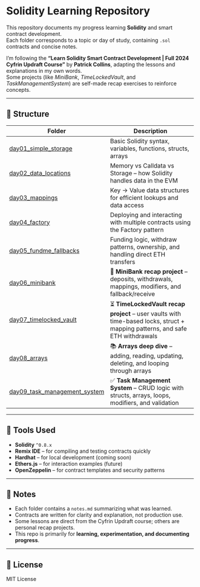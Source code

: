 # Solidity Learning Repository

This repository documents my progress learning **Solidity** and smart contract development.  
Each folder corresponds to a topic or day of study, containing `.sol` contracts and concise notes.

I’m following the **“Learn Solidity Smart Contract Development | Full 2024 Cyfrin Updraft Course”** by **Patrick Collins**, adapting the lessons and explanations in my own words.  
Some projects (like *MiniBank*, *TimeLockedVault*, and *TaskManagementSystem*) are self-made recap exercises to reinforce concepts.

---

## 📁 Structure

| Folder | Description |
|---------|--------------|
| [day01_simple_storage](day01_simple_storage/) | Basic Solidity syntax, variables, functions, structs, arrays |
| [day02_data_locations](day02_data_locations/) | Memory vs Calldata vs Storage – how Solidity handles data in the EVM |
| [day03_mappings](day03_mappings/) | Key → Value data structures for efficient lookups and data access |
| [day04_factory](day04_factory/) | Deploying and interacting with multiple contracts using the Factory pattern |
| [day05_fundme_fallbacks](day05_fundme_fallbacks/) | Funding logic, withdraw patterns, ownership, and handling direct ETH transfers |
| [day06_minibank](day06_minibank/) | 🏦 **MiniBank recap project** – deposits, withdrawals, mappings, modifiers, and fallback/receive |
| [day07_timelocked_vault](day07_timelocked_vault/) | ⏳ **TimeLockedVault recap project** – user vaults with time-based locks, struct + mapping patterns, and safe ETH withdrawals |
| [day08_arrays](day08_arrays/) | 📚 **Arrays deep dive** – adding, reading, updating, deleting, and looping through arrays |
| [day09_task_management_system](day09_task_management_system/) | ✅ **Task Management System** – CRUD logic with structs, arrays, loops, modifiers, and validation |

---

## 🧰 Tools Used

- **Solidity** `^0.8.x`
- **Remix IDE** – for compiling and testing contracts quickly
- **Hardhat** – for local development (coming soon)
- **Ethers.js** – for interaction examples (future)
- **OpenZeppelin** – for contract templates and security patterns

---

## 🧠 Notes

- Each folder contains a `notes.md` summarizing what was learned.  
- Contracts are written for clarity and explanation, not production use.  
- Some lessons are direct from the Cyfrin Updraft course; others are personal recap projects.  
- This repo is primarily for **learning, experimentation, and documenting progress**.

---

## 🪪 License  

MIT License
